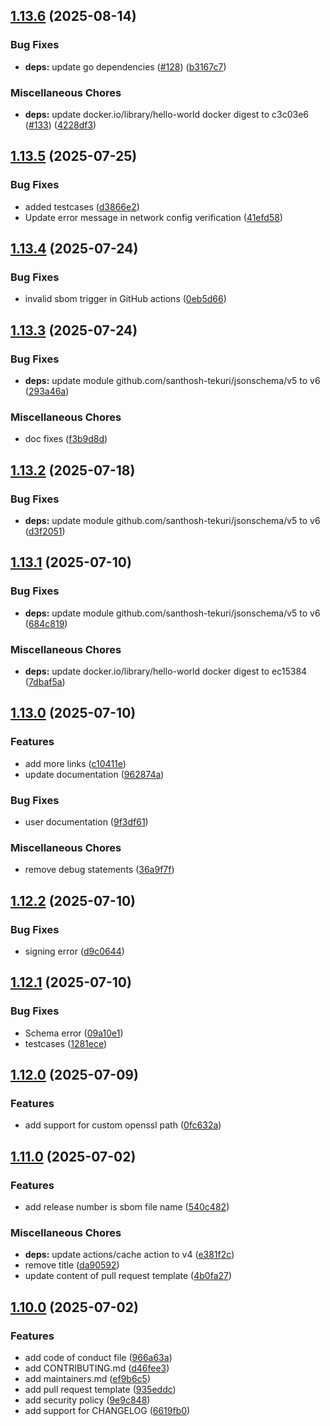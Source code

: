 ## [1.13.6](https://github.com/ibm-hyper-protect/contract-go/compare/v1.13.5...v1.13.6) (2025-08-14)

### Bug Fixes

* **deps:** update go dependencies ([#128](https://github.com/ibm-hyper-protect/contract-go/issues/128)) ([b3167c7](https://github.com/ibm-hyper-protect/contract-go/commit/b3167c795f4c24889fc9961c67e65ac4bda15bc2))

### Miscellaneous Chores

* **deps:** update docker.io/library/hello-world docker digest to c3c03e6 ([#133](https://github.com/ibm-hyper-protect/contract-go/issues/133)) ([4228df3](https://github.com/ibm-hyper-protect/contract-go/commit/4228df30fb7781f970f01ad1e97b4f76fc643e37))

## [1.13.5](https://github.com/ibm-hyper-protect/contract-go/compare/v1.13.4...v1.13.5) (2025-07-25)

### Bug Fixes

* added testcases ([d3866e2](https://github.com/ibm-hyper-protect/contract-go/commit/d3866e24370f136d9f1015d8f314018168c8c284))
* Update error message in network config verification ([41efd58](https://github.com/ibm-hyper-protect/contract-go/commit/41efd58a94ea02de583223159247a14dfe3c0952))

## [1.13.4](https://github.com/ibm-hyper-protect/contract-go/compare/v1.13.3...v1.13.4) (2025-07-24)

### Bug Fixes

* invalid sbom trigger in GitHub actions ([0eb5d66](https://github.com/ibm-hyper-protect/contract-go/commit/0eb5d66d01ef917412d167fd051697b9dc45b6ac))

## [1.13.3](https://github.com/ibm-hyper-protect/contract-go/compare/v1.13.2...v1.13.3) (2025-07-24)

### Bug Fixes

* **deps:** update module github.com/santhosh-tekuri/jsonschema/v5 to v6 ([293a46a](https://github.com/ibm-hyper-protect/contract-go/commit/293a46a5d511ccba38ec0514da15f197d5790b45))

### Miscellaneous Chores

* doc fixes ([f3b9d8d](https://github.com/ibm-hyper-protect/contract-go/commit/f3b9d8d65e9828c3d66507f7376b4bc80f3cc2d2))

## [1.13.2](https://github.com/ibm-hyper-protect/contract-go/compare/v1.13.1...v1.13.2) (2025-07-18)

### Bug Fixes

* **deps:** update module github.com/santhosh-tekuri/jsonschema/v5 to v6 ([d3f2051](https://github.com/ibm-hyper-protect/contract-go/commit/d3f20515415b907e0a7d17c8f497bda37f2f71ad))

## [1.13.1](https://github.com/ibm-hyper-protect/contract-go/compare/v1.13.0...v1.13.1) (2025-07-10)

### Bug Fixes

* **deps:** update module github.com/santhosh-tekuri/jsonschema/v5 to v6 ([684c819](https://github.com/ibm-hyper-protect/contract-go/commit/684c81939a1dd48754902ca6ec1b2d57f8525719))

### Miscellaneous Chores

* **deps:** update docker.io/library/hello-world docker digest to ec15384 ([7dbaf5a](https://github.com/ibm-hyper-protect/contract-go/commit/7dbaf5a447ceef83d2e57a1b4c9fb8f25ca185b4))

## [1.13.0](https://github.com/ibm-hyper-protect/contract-go/compare/v1.12.2...v1.13.0) (2025-07-10)

### Features

* add more links ([c10411e](https://github.com/ibm-hyper-protect/contract-go/commit/c10411e54da225ebc96413a146e7b69a5a4d4560))
* update documentation ([962874a](https://github.com/ibm-hyper-protect/contract-go/commit/962874a0b6297ed0fddae86574555356564d6199))

### Bug Fixes

* user documentation ([9f3df61](https://github.com/ibm-hyper-protect/contract-go/commit/9f3df61312756f6265c9298642e6ab5014cc7be2))

### Miscellaneous Chores

* remove debug statements ([36a9f7f](https://github.com/ibm-hyper-protect/contract-go/commit/36a9f7fbbf281c53500f37d7d4a9a627a2fb00ad))

## [1.12.2](https://github.com/ibm-hyper-protect/contract-go/compare/v1.12.1...v1.12.2) (2025-07-10)

### Bug Fixes

* signing error ([d9c0644](https://github.com/ibm-hyper-protect/contract-go/commit/d9c064459252381e2b2bb7226046e6c16f5fa989))

## [1.12.1](https://github.com/ibm-hyper-protect/contract-go/compare/v1.12.0...v1.12.1) (2025-07-10)

### Bug Fixes

* Schema error ([09a10e1](https://github.com/ibm-hyper-protect/contract-go/commit/09a10e1a6b7582d7f7b5e046b7ffb1a664ed8884))
* testcases ([1281ece](https://github.com/ibm-hyper-protect/contract-go/commit/1281ece96b75a49d28556023c69ff6b3b1dc61e6))

## [1.12.0](https://github.com/ibm-hyper-protect/contract-go/compare/v1.11.0...v1.12.0) (2025-07-09)

### Features

* add support for custom openssl path ([0fc632a](https://github.com/ibm-hyper-protect/contract-go/commit/0fc632adeb30ec2d48e90d2a7a1bb13c6f67e936))

## [1.11.0](https://github.com/ibm-hyper-protect/contract-go/compare/v1.10.0...v1.11.0) (2025-07-02)

### Features

* add release number is sbom file name ([540c482](https://github.com/ibm-hyper-protect/contract-go/commit/540c4829781798db4c31c83b040df146c5c5f82a))

### Miscellaneous Chores

* **deps:** update actions/cache action to v4 ([e381f2c](https://github.com/ibm-hyper-protect/contract-go/commit/e381f2c088359c41b55e2dd42963b597b933e63c))
* remove title ([da90592](https://github.com/ibm-hyper-protect/contract-go/commit/da90592bdbef67b557386a1d286941720549aee8))
* update content of pull request template ([4b0fa27](https://github.com/ibm-hyper-protect/contract-go/commit/4b0fa271ea363c5b8c3876119a96a44fd4a55b06))

## [1.10.0](https://github.com/ibm-hyper-protect/contract-go/compare/v1.9.1...v1.10.0) (2025-07-02)

### Features

* add code of conduct file ([966a63a](https://github.com/ibm-hyper-protect/contract-go/commit/966a63a754b544f42c855f85128066a93f0562fb))
* add CONTRIBUTING.md ([d46fee3](https://github.com/ibm-hyper-protect/contract-go/commit/d46fee3aa2d38abc903905f1340ab17c1ef8c110))
* add maintainers.md ([ef9b6c5](https://github.com/ibm-hyper-protect/contract-go/commit/ef9b6c56c2e087328539e15d73ae22fdade7684a))
* add pull request template ([935eddc](https://github.com/ibm-hyper-protect/contract-go/commit/935eddc5c6c9e7851159509e49e2019686dbe611))
* add security policy ([9e9c848](https://github.com/ibm-hyper-protect/contract-go/commit/9e9c848fbb66b10aeafb90ca3b44a1a866720044))
* add support for CHANGELOG ([6619fb0](https://github.com/ibm-hyper-protect/contract-go/commit/6619fb0d38cc6a855c38400f5e3dae53dcdb66b1))

